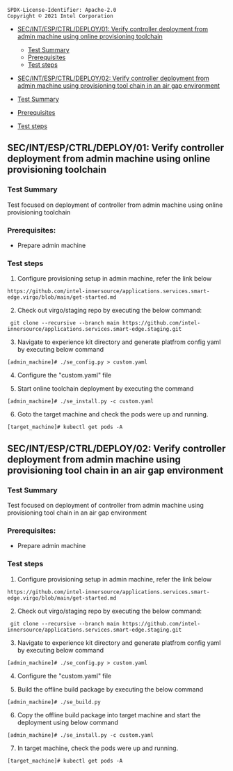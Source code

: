 ```text
SPDX-License-Identifier: Apache-2.0
Copyright © 2021 Intel Corporation
```
- [SEC/INT/ESP/CTRL/DEPLOY/01: Verify controller deployment from admin machine using online provisioning toolchain](#secintespctrldeploy01-Verify-controller-deployment-from-admin-machine-using-online-provisioning-toolchain)

  - [Test Summary](#test-summary)
  - [Prerequisites](#prerequisites)
  - [Test steps](#test-steps)
  
 - [SEC/INT/ESP/CTRL/DEPLOY/02: Verify controller deployment from admin machine using provisioning tool chain in an air gap environment](#secintespctrldeploy02-Verify-controller-deployment-from-admin-machine-using-provisioning-tool-chain-in-an-air-gap-environment)

  - [Test Summary](#test-summary1)
  - [Prerequisites](#prerequisites1)
  - [Test steps](#test-steps1)

## SEC/INT/ESP/CTRL/DEPLOY/01: Verify controller deployment from admin machine using online provisioning toolchain
  
### Test Summary
 
Test focused on deployment of controller from admin machine using online provisioning toolchain

### Prerequisites:

- Prepare admin machine

### Test steps

1. Configure provisioning setup in admin machine, refer the link below

```shell
https://github.com/intel-innersource/applications.services.smart-edge.virgo/blob/main/get-started.md
```

2. Check out virgo/staging repo by executing the below command:

```shell
 git clone --recursive --branch main https://github.com/intel-innersource/applications.services.smart-edge.staging.git
```
3. Navigate to experience kit directory and generate platfrom config yaml by executing below command

```shell
[admin_machine]# ./se_config.py > custom.yaml
```
4. Configure the "custom.yaml" file

5. Start online toolchain deployment by executing the command

```shell
[admin_machine]# ./se_install.py -c custom.yaml
```
6. Goto the target machine and check the pods were up and running.

 ```shell
 [target_machine]# kubectl get pods -A
 ```
 
 ## SEC/INT/ESP/CTRL/DEPLOY/02: Verify controller deployment from admin machine using provisioning tool chain in an air gap environment
  
### Test Summary
 
Test focused on deployment of controller from admin machine using provisioning tool chain in an air gap environment

### Prerequisites:

- Prepare admin machine

### Test steps

1. Configure provisioning setup in admin machine, refer the link below

```shell
https://github.com/intel-innersource/applications.services.smart-edge.virgo/blob/main/get-started.md
```

2. Check out virgo/staging repo by executing the below command:

```shell
 git clone --recursive --branch main https://github.com/intel-innersource/applications.services.smart-edge.staging.git
```
3. Navigate to experience kit directory and generate platfrom config yaml by executing below command

```shell
[admin_machine]# ./se_config.py > custom.yaml
```
4. Configure the "custom.yaml" file

5. Build the offline build package by executing the below command

```shell
[admin_machine]# ./se_build.py
```

6. Copy the offline build package into target machine and start the deployment using below command

```shell
[admin_machine]# ./se_install.py -c custom.yaml
```
7. In target machine, check the pods were up and running.

 ```shell
 [target_machine]# kubectl get pods -A
 ```

